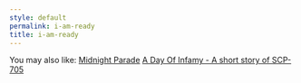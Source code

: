 ```yaml
---
style: default
permalink: i-am-ready
title: i-am-ready
---
```

You may also like:
[Midnight Parade](http://scp-wiki.net/midnight-parade)
[A Day Of Infamy - A short story of SCP-705](http://scp-wiki.net/a-day-of-infamy)